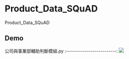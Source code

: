 # Product_Data_SQuAD
Product_Data_SQuAD

## Demo

公司與事業部輔助判斷模組.py
:-------------------------:
![](https://github.com/skywalker0803r/Product_Data_SQuAD/blob/main/gif/ovcl6-rw4p4.gif)
